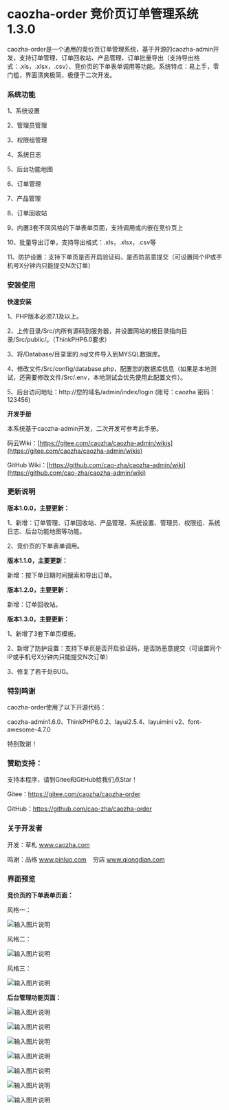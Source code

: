 # caozha-order 竞价页订单管理系统 1.3.0

caozha-order是一个通用的竞价页订单管理系统，基于开源的caozha-admin开发，支持订单管理、订单回收站、产品管理、订单批量导出（支持导出格式：.xls，.xlsx，.csv）、竞价页的下单表单调用等功能。系统特点：易上手，零门槛，界面清爽极简，极便于二次开发。

### 系统功能

1、系统设置

2、管理员管理

3、权限组管理

4、系统日志

5、后台功能地图

6、订单管理

7、产品管理

8、订单回收站

9、内置3套不同风格的下单表单页面，支持调用或内嵌在竞价页上

10、批量导出订单，支持导出格式：.xls，.xlsx，.csv等

11、防护设置：支持下单页是否开启验证码，是否防恶意提交（可设置同个IP或手机号X分钟内只能提交N次订单）


### 安装使用

**快速安装**

1、PHP版本必须7.1及以上。

2、上传目录/Src/内所有源码到服务器，并设置网站的根目录指向目录/Src/public/。（ThinkPHP6.0要求）

3、将/Database/目录里的.sql文件导入到MYSQL数据库。

4、修改文件/Src/config/database.php，配置您的数据库信息（如果是本地测试，还需要修改文件/Src/.env，本地测试会优先使用此配置文件）。

5、后台访问地址：http://您的域名/admin/index/login   (账号：caozha   密码：123456)


**开发手册**

本系统基于caozha-admin开发，二次开发可参考此手册。

码云Wiki：[https://gitee.com/caozha/caozha-admin/wikis](https://gitee.com/caozha/caozha-admin/wikis)

GitHub Wiki：[https://github.com/cao-zha/caozha-admin/wiki](https://github.com/cao-zha/caozha-admin/wiki)


### 更新说明


**版本1.0.0，主要更新：**

1、新增：订单管理、订单回收站、产品管理、系统设置、管理员、权限组、系统日志、后台功能地图等功能。

2、竞价页的下单表单调用。


**版本1.1.0，主要更新：**

新增：按下单日期时间搜索和导出订单。


**版本1.2.0，主要更新：**

新增：订单回收站。

**版本1.3.0，主要更新：**

1、新增了3套下单页模板。

2、新增了防护设置：支持下单页是否开启验证码，是否防恶意提交（可设置同个IP或手机号X分钟内只能提交N次订单）

3、修复了若干处BUG。

### 特别鸣谢

caozha-order使用了以下开源代码：

caozha-admin1.6.0、ThinkPHP6.0.2、layui2.5.4、layuimini v2、font-awesome-4.7.0

特别致谢！

### 赞助支持：

支持本程序，请到Gitee和GitHub给我们点Star！

Gitee：https://gitee.com/caozha/caozha-order

GitHub：https://github.com/cao-zha/caozha-order

### 关于开发者

开发：草札 www.caozha.com

鸣谢：品络 www.pinluo.com  &ensp;  穷店 www.qiongdian.com


### 界面预览


**竞价页的下单表单页面：**

风格一：

![输入图片说明](https://images.gitee.com/uploads/images/2020/0630/153646_fd08bd8e_7397417.png "7.png")

风格二：

![输入图片说明](https://images.gitee.com/uploads/images/2020/0630/153654_93d9e77b_7397417.png "8.png")

风格三：

![输入图片说明](https://images.gitee.com/uploads/images/2020/0630/153703_1c25fca2_7397417.png "9.png")


**后台管理功能页面：**


![输入图片说明](https://images.gitee.com/uploads/images/2020/0624/222924_45b3913d_7397417.png "1.png")

![输入图片说明](https://images.gitee.com/uploads/images/2020/0624/222933_565c78dc_7397417.png "2.png")

![输入图片说明](https://images.gitee.com/uploads/images/2020/0628/144907_7aca6b17_7397417.png "3.png")

![输入图片说明](https://images.gitee.com/uploads/images/2020/0628/144916_43a44d8f_7397417.png "4.png")

![输入图片说明](https://images.gitee.com/uploads/images/2020/0624/222954_6c54cc78_7397417.png "5.png")

![输入图片说明](https://images.gitee.com/uploads/images/2020/0630/153714_a11eb487_7397417.png "6.png")

![输入图片说明](https://images.gitee.com/uploads/images/2020/0630/154425_00892cdf_7397417.png "10.png")

